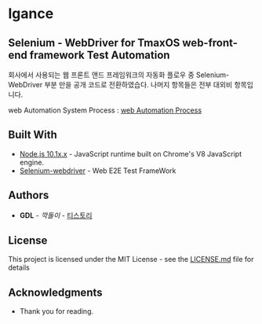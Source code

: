 # lgance

## Selenium - WebDriver for TmaxOS web-front-end framework Test Automation

회사에서 사용되는 웹 프론트 앤드 프레임워크의 자동화 플로우 중 Selenium-WebDriver 부분 만을 공개 코드로 전환하였습다.
나머지 항목들은 전부 대외비 항목입니다.

web Automation System Process : [web Automation Process](https://ipex.tistory.com/217)

## Built With

* [Node.js 10.1x.x](https://nodejs.org/en/) - JavaScript runtime built on Chrome's V8 JavaScript engine.
* [Selenium-webdriver](https://seleniumhq.github.io/selenium/docs/api/javascript/module/selenium-webdriver/index.html) - Web E2E Test FrameWork 

## Authors

* **GDL** - *깍돌이* - [티스토리](https://ipex.tistory.com/)

## License

This project is licensed under the MIT License - see the [LICENSE.md](LICENSE.md) file for details

## Acknowledgments

* Thank you for reading.

